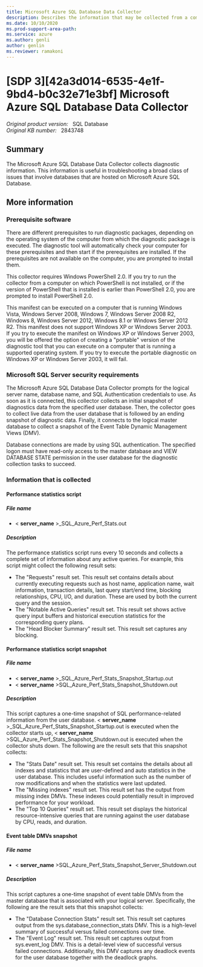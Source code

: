 ```yaml
---
title: Microsoft Azure SQL Database Data Collector
description: Describes the information that may be collected from a computer when the Microsoft Azure SQL Database Data Collector tool is run.
ms.date: 10/10/2020
ms.prod-support-area-path: 
ms.service: azure
ms.author: genli
author: genlin
ms.reviewer: ramakoni
---
```

# [SDP 3][42a3d014-6535-4e1f-9bd4-b0c32e71e3bf] Microsoft Azure SQL Database Data Collector

_Original product version:_ &nbsp; SQL Database  
_Original KB number:_ &nbsp; 2843748

## Summary

The Microsoft Azure SQL Database Data Collector collects diagnostic information. This information is useful in troubleshooting a broad class of issues that involve databases that are hosted on Microsoft Azure SQL Database.

## More information

### Prerequisite software

There are different prerequisites to run diagnostic packages, depending on the operating system of the computer from which the diagnostic package is executed. The diagnostic tool will automatically check your computer for these prerequisites and then start if the prerequisites are installed. If the prerequisites are not available on the computer, you are prompted to install them. 

This collector requires Windows PowerShell 2.0. If you try to run the collector from a computer on which PowerShell is not installed, or if the version of PowerShell that is installed is earlier than PowerShell 2.0, you are prompted to install PowerShell 2.0. 

This manifest can be executed on a computer that is running Windows Vista, Windows Server 2008, Windows 7, Windows Server 2008 R2, Windows 8, Windows Server 2012, Windows 8.1 or Windows Server 2012 R2. This manifest does not support Windows XP or Windows Server 2003. If you try to execute the manifest on Windows XP or Windows Server 2003, you will be offered the option of creating a "portable" version of the diagnostic tool that you can execute on a computer that is running a supported operating system. If you try to execute the portable diagnostic on Windows XP or Windows Server 2003, it will fail.

### Microsoft SQL Server security requirements

The Microsoft Azure SQL Database Data Collector prompts for the logical server name, database name, and SQL Authentication credentials to use. As soon as it is connected, this collector collects an initial snapshot of diagnostics data from the specified user database. Then, the collector goes to collect live data from the user database that is followed by an ending snapshot of diagnostic data. Finally, it connects to the logical master database to collect a snapshot of the Event Table Dynamic Management Views (DMV).

Database connections are made by using SQL authentication. The specified logon must have read-only access to the master database and VIEW DATABASE STATE permission in the user database for the diagnostic collection tasks to succeed.

### Information that is collected

#### Performance statistics script

##### File name

- < **server_name** >_SQL_Azure_Perf_Stats.out

##### Description

The performance statistics script runs every 10 seconds and collects a complete set of information about any active queries. For example, this script might collect the following result sets:

- The "Requests" result set. This result set contains details about currently executing requests such as host name, application name, wait information, transaction details, last query start/end time, blocking relationships, CPU, I/O, and duration. These are used by both the current query and the session.
- The "Notable Active Queries" result set. This result set shows active query input buffers and historical execution statistics for the corresponding query plans.
- The "Head Blocker Summary" result set. This result set captures any blocking. 

#### Performance statistics script snapshot

##### File name

- < **server_name** >_SQL_Azure_Perf_Stats_Snapshot_Startup.out
- < **server_name** >SQL_Azure_Perf_Stats_Snapshot_Shutdown.out

##### Description

This script captures a one-time snapshot of SQL performance-related information from the user database. < **server_name** >_SQL_Azure_Perf_Stats_Snapshot_Startup.out is executed when the collector starts up, < **server_name** >SQL_Azure_Perf_Stats_Snapshot_Shutdown.out is executed when the collector shuts down. The following are the result sets that this snapshot collects:

- The "Stats Date" result set. This result set contains the details about all indexes and statistics that are user-defined and auto statistics in the user database. This includes useful information such as the number of row modifications and when the statistics were last updated.
- The "Missing indexes" result set. This result set has the output from missing index DMVs. These indexes could potentially result in improved performance for your workload.
- The "Top 10 Queries" result set. This result set displays the historical resource-intensive queries that are running against the user database by CPU, reads, and duration.

#### Event table DMVs snapshot

##### File name

- < **server_name** >SQL_Azure_Perf_Stats_Snapshot_Server_Shutdown.out

##### Description

This script captures a one-time snapshot of event table DMVs from the master database that is associated with your logical server. Specifically, the following are the result sets that this snapshot collects:

- The "Database Connection Stats" result set. This result set captures output from the sys.database_connection_stats DMV. This is a high-level summary of successful versus failed connections over time.
- The "Event Log" result set. This result set captures output from sys.event_log DMV. This is a detail-level view of successful versus failed connections. Additionally, this DMV captures any deadlock events for the user database together with the deadlock graphs.
